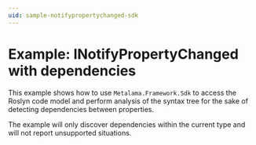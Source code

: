 ```yaml
---
uid: sample-notifypropertychanged-sdk
---
```


# Example: INotifyPropertyChanged with dependencies

This example shows how to use `Metalama.Framework.Sdk` to access the Roslyn code model and perform analysis of the syntax tree for the sake of detecting dependencies between properties.

The example will only discover dependencies within the current type and will not report unsupported situations.
